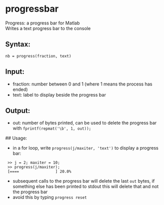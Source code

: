 # progressbar
Progress: a progress bar for Matlab\
Writes a text progress bar to the console

## Syntax:
 `nb = progress(fraction, text)`

## Input:
 * fraction: number between 0 and 1 (where 1 means the process has ended)
 * text: label to display beside the progress bar

## Output:
 * out: number of bytes printed, can be used to delete the progress bar with `fprintf(repmat('\b', 1, out));`

## Usage:
 * in a for loop, write `progress(j/maxiter, 'text')` to display a progress bar:
 ```
  >> j = 2; maxiter = 10;
  >> progress(j/maxiter);
  [====                ] 20.0%
 ```
 * subsequent calls to the progress bar will delete the last `out` bytes, if something else has been printed to stdout this will delete that and not the progress bar
 * avoid this by typing `progress reset`
